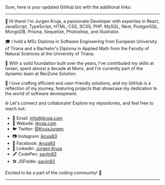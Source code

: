 Sure, here is your updated GitHub bio with the additional links:

---

👋 Hi there! I'm Jurgen Kruja, a passionate Developer with expertise in React, JavaScript, TypeScript, HTML, CSS, SCSS, PHP, MySQL, Next, PostgreSQL, MongoDB, Prisma, Sequelize, Photoshop, and Illustrator.

🎓 I hold a MSc Diploma in Software Engineering from European University of Tirana and a Bachelor's Diploma in Applied Math from the Faculty of Natural Sciences at the University of Tirana.

💼 With a solid foundation built over the years, I've contributed my skills at Ionian, spent almost a decade at Morix, and I'm currently part of the dynamic team at RevZone Solution.

🚀 I love crafting efficient and user-friendly solutions, and my GitHub is a reflection of my journey, featuring projects that showcase my dedication to the world of software development.

🌐 Let's connect and collaborate! Explore my repositories, and feel free to reach out:
- 📧 Email: [info@jkruja.com](mailto:info@jkruja.com)
- 🔗 Website: [jkruja.com](https://jkruja.com/)
- 🐦 Twitter: [@KrujaJurgen](https://twitter.com/KrujaJurgen)
- 📷 Instagram: [jkruja93](https://www.instagram.com/jkruja93)
- 👤 Facebook: [jkruja93](https://www.facebook.com/jkruja93)
- 💼 LinkedIn: [Jurgen Kruja](https://al.linkedin.com/in/jurgenkruja)
- 🖋️ CodePen: [sayjin93](https://codepen.io/sayjin93)
- 🛠️ JSFiddle: [sayjin93](https://jsfiddle.net/user/sayjin93)

Excited to be a part of the coding community! 🚀

---
